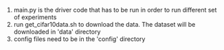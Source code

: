 1. main.py is the driver code that has to be run in order to run different set of experiments
2. run get_cifar10data.sh to download the data. The dataset will be downloaded in 'data' directory 
3. config files need to be in the 'config' directory
